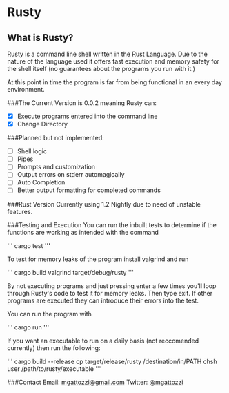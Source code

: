 Rusty
=====

What is Rusty?
--------------
Rusty is a command line shell written in the Rust Language. Due to the nature
of the language used it offers fast execution and memory safety for the shell
itself (no guarantees about the programs you run with it.)

At this point in time the program is far from being functional in an every day
environment.

###The Current Version is 0.0.2 meaning Rusty can:

-[x] Execute programs entered into the command line
-[x] Change Directory

###Planned but not implemented:

-[ ] Shell logic
-[ ] Pipes
-[ ] Prompts and customization
-[ ] Output errors on stderr automagically
-[ ] Auto Completion
-[ ] Better output formatting for completed commands

###Rust Version
Currently using 1.2 Nightly due to need of unstable features.

###Testing and Execution
You can run the inbuilt tests to determine if the functions are working as
intended with the command 

'''
cargo test
'''

To test for memory leaks of the program install valgrind and run

'''
cargo build
valgrind target/debug/rusty
'''

By not executing programs and just pressing enter a few times you'll loop
through Rusty's code to test it for memory leaks. Then type exit. If other
programs are executed they can introduce their errors into the test.

You can run the program with

'''
cargo run
'''

If you want an executable to run on a daily basis (not reccomended currently)
then run the following:

'''
cargo build --release
cp target/release/rusty /destination/in/PATH
chsh user /path/to/rusty/executable
'''

###Contact
Email: mgattozzi@gmail.com
Twitter:  [@mgattozzi](https://twitter.com/mgattozzi)
